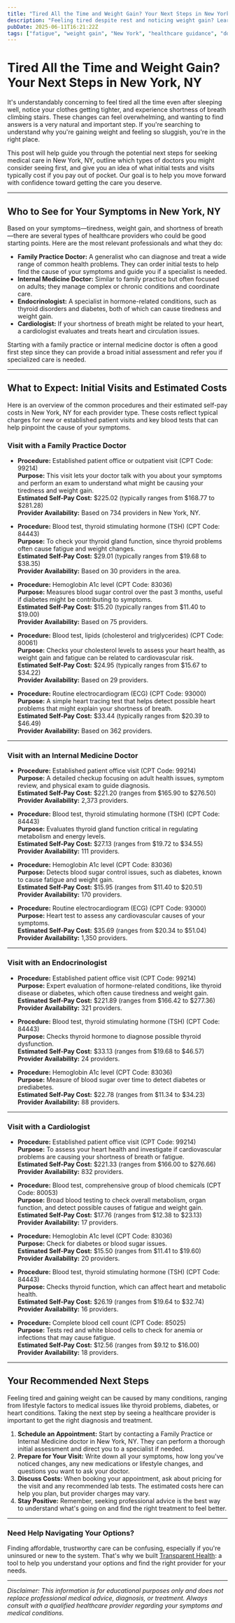 ```yaml
---
title: "Tired All the Time and Weight Gain? Your Next Steps in New York, NY"
description: "Feeling tired despite rest and noticing weight gain? Learn who to see and what to expect for care in New York, NY."
pubDate: 2025-06-11T16:21:22Z
tags: ["fatigue", "weight gain", "New York", "healthcare guidance", "doctor visit", "thyroid test", "cardiology", "endocrinology"]
---
```


# Tired All the Time and Weight Gain? Your Next Steps in New York, NY

It's understandably concerning to feel tired all the time even after sleeping well, notice your clothes getting tighter, and experience shortness of breath climbing stairs. These changes can feel overwhelming, and wanting to find answers is a very natural and important step. If you're searching to understand why you're gaining weight and feeling so sluggish, you're in the right place.

This post will help guide you through the potential next steps for seeking medical care in New York, NY, outline which types of doctors you might consider seeing first, and give you an idea of what initial tests and visits typically cost if you pay out of pocket. Our goal is to help you move forward with confidence toward getting the care you deserve.

---

## Who to See for Your Symptoms in New York, NY

Based on your symptoms—tiredness, weight gain, and shortness of breath—there are several types of healthcare providers who could be good starting points. Here are the most relevant professionals and what they do:

- **Family Practice Doctor:** A generalist who can diagnose and treat a wide range of common health problems. They can order initial tests to help find the cause of your symptoms and guide you if a specialist is needed.
- **Internal Medicine Doctor:** Similar to family practice but often focused on adults; they manage complex or chronic conditions and coordinate care.
- **Endocrinologist:** A specialist in hormone-related conditions, such as thyroid disorders and diabetes, both of which can cause tiredness and weight gain.
- **Cardiologist:** If your shortness of breath might be related to your heart, a cardiologist evaluates and treats heart and circulation issues.

Starting with a family practice or internal medicine doctor is often a good first step since they can provide a broad initial assessment and refer you if specialized care is needed.

---

## What to Expect: Initial Visits and Estimated Costs

Here is an overview of the common procedures and their estimated self-pay costs in New York, NY for each provider type. These costs reflect typical charges for new or established patient visits and key blood tests that can help pinpoint the cause of your symptoms.

### Visit with a Family Practice Doctor

- **Procedure:** Established patient office or outpatient visit (CPT Code: 99214)  
  **Purpose:** This visit lets your doctor talk with you about your symptoms and perform an exam to understand what might be causing your tiredness and weight gain.  
  **Estimated Self-Pay Cost:** $225.02 (typically ranges from $168.77 to $281.28)  
  **Provider Availability:** Based on 734 providers in New York, NY.

- **Procedure:** Blood test, thyroid stimulating hormone (TSH) (CPT Code: 84443)  
  **Purpose:** To check your thyroid gland function, since thyroid problems often cause fatigue and weight changes.  
  **Estimated Self-Pay Cost:** $29.01 (typically ranges from $19.68 to $38.35)  
  **Provider Availability:** Based on 30 providers in the area.

- **Procedure:** Hemoglobin A1c level (CPT Code: 83036)  
  **Purpose:** Measures blood sugar control over the past 3 months, useful if diabetes might be contributing to symptoms.  
  **Estimated Self-Pay Cost:** $15.20 (typically ranges from $11.40 to $19.00)  
  **Provider Availability:** Based on 75 providers.

- **Procedure:** Blood test, lipids (cholesterol and triglycerides) (CPT Code: 80061)  
  **Purpose:** Checks your cholesterol levels to assess your heart health, as weight gain and fatigue can be related to cardiovascular risk.  
  **Estimated Self-Pay Cost:** $24.95 (typically ranges from $15.67 to $34.22)  
  **Provider Availability:** Based on 29 providers.

- **Procedure:** Routine electrocardiogram (ECG) (CPT Code: 93000)  
  **Purpose:** A simple heart tracing test that helps detect possible heart problems that might explain your shortness of breath.  
  **Estimated Self-Pay Cost:** $33.44 (typically ranges from $20.39 to $46.49)  
  **Provider Availability:** Based on 362 providers.

---

### Visit with an Internal Medicine Doctor

- **Procedure:** Established patient office visit (CPT Code: 99214)  
  **Purpose:** A detailed checkup focusing on adult health issues, symptom review, and physical exam to guide diagnosis.  
  **Estimated Self-Pay Cost:** $221.20 (ranges from $165.90 to $276.50)  
  **Provider Availability:** 2,373 providers.

- **Procedure:** Blood test, thyroid stimulating hormone (TSH) (CPT Code: 84443)  
  **Purpose:** Evaluates thyroid gland function critical in regulating metabolism and energy levels.  
  **Estimated Self-Pay Cost:** $27.13 (ranges from $19.72 to $34.55)  
  **Provider Availability:** 111 providers.

- **Procedure:** Hemoglobin A1c level (CPT Code: 83036)  
  **Purpose:** Detects blood sugar control issues, such as diabetes, known to cause fatigue and weight gain.  
  **Estimated Self-Pay Cost:** $15.95 (ranges from $11.40 to $20.51)  
  **Provider Availability:** 170 providers.

- **Procedure:** Routine electrocardiogram (ECG) (CPT Code: 93000)  
  **Purpose:** Heart test to assess any cardiovascular causes of your symptoms.  
  **Estimated Self-Pay Cost:** $35.69 (ranges from $20.34 to $51.04)  
  **Provider Availability:** 1,350 providers.

---

### Visit with an Endocrinologist

- **Procedure:** Established patient office visit (CPT Code: 99214)  
  **Purpose:** Expert evaluation of hormone-related conditions, like thyroid disease or diabetes, which often cause tiredness and weight gain.  
  **Estimated Self-Pay Cost:** $221.89 (ranges from $166.42 to $277.36)  
  **Provider Availability:** 321 providers.

- **Procedure:** Blood test, thyroid stimulating hormone (TSH) (CPT Code: 84443)  
  **Purpose:** Checks thyroid hormone to diagnose possible thyroid dysfunction.  
  **Estimated Self-Pay Cost:** $33.13 (ranges from $19.68 to $46.57)  
  **Provider Availability:** 24 providers.

- **Procedure:** Hemoglobin A1c level (CPT Code: 83036)  
  **Purpose:** Measure of blood sugar over time to detect diabetes or prediabetes.  
  **Estimated Self-Pay Cost:** $22.78 (ranges from $11.34 to $34.23)  
  **Provider Availability:** 88 providers.

---

### Visit with a Cardiologist

- **Procedure:** Established patient office visit (CPT Code: 99214)  
  **Purpose:** To assess your heart health and investigate if cardiovascular problems are causing your shortness of breath or fatigue.  
  **Estimated Self-Pay Cost:** $221.33 (ranges from $166.00 to $276.66)  
  **Provider Availability:** 832 providers.

- **Procedure:** Blood test, comprehensive group of blood chemicals (CPT Code: 80053)  
  **Purpose:** Broad blood testing to check overall metabolism, organ function, and detect possible causes of fatigue and weight gain.  
  **Estimated Self-Pay Cost:** $17.76 (ranges from $12.38 to $23.13)  
  **Provider Availability:** 17 providers.

- **Procedure:** Hemoglobin A1c level (CPT Code: 83036)  
  **Purpose:** Check for diabetes or blood sugar issues.  
  **Estimated Self-Pay Cost:** $15.50 (ranges from $11.41 to $19.60)  
  **Provider Availability:** 20 providers.

- **Procedure:** Blood test, thyroid stimulating hormone (TSH) (CPT Code: 84443)  
  **Purpose:** Checks thyroid function, which can affect heart and metabolic health.  
  **Estimated Self-Pay Cost:** $26.19 (ranges from $19.64 to $32.74)  
  **Provider Availability:** 16 providers.

- **Procedure:** Complete blood cell count (CPT Code: 85025)  
  **Purpose:** Tests red and white blood cells to check for anemia or infections that may cause fatigue.  
  **Estimated Self-Pay Cost:** $12.56 (ranges from $9.12 to $16.00)  
  **Provider Availability:** 18 providers.

---

## Your Recommended Next Steps

Feeling tired and gaining weight can be caused by many conditions, ranging from lifestyle factors to medical issues like thyroid problems, diabetes, or heart conditions. Taking the next step by seeing a healthcare provider is important to get the right diagnosis and treatment.

1. **Schedule an Appointment:** Start by contacting a Family Practice or Internal Medicine doctor in New York, NY. They can perform a thorough initial assessment and direct you to a specialist if needed.
2. **Prepare for Your Visit:** Write down all your symptoms, how long you've noticed changes, any new medications or lifestyle changes, and questions you want to ask your doctor.
3. **Discuss Costs:** When booking your appointment, ask about pricing for the visit and any recommended lab tests. The estimated costs here can help you plan, but provider charges may vary.
4. **Stay Positive:** Remember, seeking professional advice is the best way to understand what's going on and find the right treatment to feel better.

---

### Need Help Navigating Your Options?

Finding affordable, trustworthy care can be confusing, especially if you're uninsured or new to the system. That's why we built [Transparent Health](https://transparenthealth.ai): a tool to help you understand your options and find the right provider for your needs.

---

*Disclaimer: This information is for educational purposes only and does not replace professional medical advice, diagnosis, or treatment. Always consult with a qualified healthcare provider regarding your symptoms and medical conditions.*